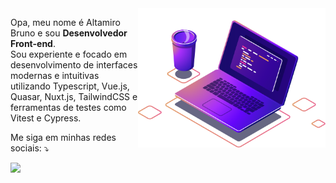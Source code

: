 <img src="computer-illustration.png" min-width="300px" max-width="300px" width="300px" align="right" alt="Computador damasioCode">

<p align="left"> 
  Opa, meu nome é Altamiro Bruno e sou <strong>Desenvolvedor Front-end</strong>.<br>
  Sou experiente e focado em desenvolvimento de interfaces modernas e intuitivas utilizando Typescript, Vue.js, Quasar, Nuxt.js, TailwindCSS e ferramentas de testes como Vitest e Cypress.
</p>

<p align="left">
 Me siga em minhas redes sociais: ⤵️
</p>

<p align="left">  
  <a href="https://www.linkedin.com/in/altamiro-bruno-0b853697/" alt="Linkedin">
  <img src="https://img.shields.io/badge/-Linkedin-0e76a8?style=for-the-badge&logo=Linkedin&logoColor=white&link=https://www.linkedin.com/in/altamiro-bruno" /></a>

</p>  
